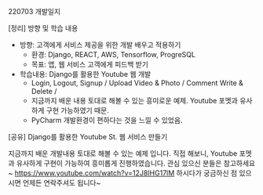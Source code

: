 220703 개발일지 

[정리] 방향 및 학습 내용 

- 방향: 고객에게 서비스 제공을 위한 개발 배우고 적용하기 
    - 환경: Django, REACT, AWS, Tensorflow, ProgreSQL 
    - 목표: 앱, 웹 서비스 고객에게 피드백 받기 
- 학습내용: Django를 활용한 Youtube 웹 개발
    - Login, Logout, Signup / Upload Video & Photo / Comment Write & Delete / 
    - 지금까지 배운 내용 토대로 해볼 수 있는 흥미로운 예제. Youtube 포멧과 유사하게 구현 가능하였기 때문. 
    - PyCharm 개발환경이 편하다는 것을 느낄 수 있었음. 


[공유] Django를 활용한 Youtube St. 웹 서비스 만들기  

지금까지 배운 개발내용 토대로 해볼 수 있는 예제 입니다.
직접 해보니, Youtube 포멧과 유사하게 구현이 가능하여 흥미롭게 진행하였습니다. 
관심 있으신 분들은 참고하세요~ 
https://www.youtube.com/watch?v=12J8IHG17lM
하시다가 궁금하신 점 있으시면 언제든 연락주셔도 됩니다~